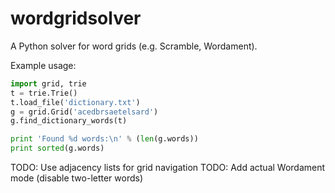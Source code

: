 wordgridsolver
==============

A Python solver for word grids (e.g. Scramble, Wordament).

Example usage:

```python
import grid, trie
t = trie.Trie()
t.load_file('dictionary.txt')
g = grid.Grid('acedbrsaetelsard')
g.find_dictionary_words(t)

print 'Found %d words:\n' % (len(g.words))
print sorted(g.words)
```


TODO: Use adjacency lists for grid navigation
TODO: Add actual Wordament mode (disable two-letter words)
